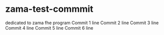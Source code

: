 # zama-test-commmit
dedicated to zama fhe program
Commit 1 line
Commit 2 line
Commit 3 line
Commit 4 line
Commit 5 line
Commit 6 line
